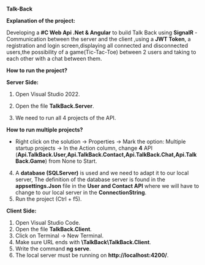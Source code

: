 **Talk-Back**

**Explanation of the project:**

Developing a **#C Web Api .Net & Angular** to build Talk Back using **SignalR** - Communication between
the server and the client ,using a **JWT Token**, a registration and login screen,displaying all
connected and disconnected users,the possibility of a game(Tic-Tac-Toe) between 2 users and taking 
to each other with a chat between them.

**How to run the project?**

**Server Side:**

1) Open Visual Studio 2022.

2) Open the file **TalkBack.Server**.

3) We need to run all 4 projects of the API.

**How to run multiple projects?**

* Right click on the solution -> Properties -> Mark the option: Multiple startup projects -> In the Action column, change **4** API
  (**Api.TalkBack.User,Api.TalkBack.Contact,Api.TalkBack.Chat,Api.TalkBack.Game**) from None to Start.
4) A **database (SQLServer)** is used and we need to adapt it to our local server,
  The definition of the database server is found in the **appsettings.Json** file
  in the **User and Contact API** where we will have to change to our local server in the **ConnectionString**.
5) Run the project (Ctrl + f5).

**Client Side:**

1) Open Visual Studio Code.
2) Open the file **TalkBack.Client**.
3) Click on Terminal -> New Terminal.
4) Make sure URL ends with **\TalkBack\TalkBack.Client**.
5) Write the command **ng serve**.
6) The local server must be running on **http://localhost:4200/**.
